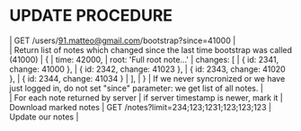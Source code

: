 # UPDATE PROCEDURE
|  GET /users/91.matteo@gmail.com/bootstrap?since=41000
|  
|  Return list of notes which changed since the last time bootstrap was called (41000)
|  { 
|       time: 42000,
|       root: 'Full root note...'
|       changes: [
|           { id: 2341, change: 41000 },
|           { id: 2342, change: 41023 },
|           { id: 2343, change: 41020 },
|           { id: 2344, change: 41034 }
|       ],
|   }
|  If we never syncronized or we have just logged in, do not set "since" parameter: we get list of all notes.
|  
|  For each note returned by server
|      if server timestamp is newer, mark it
|  Download marked notes
|  GET /notes?limit=234;123;1231;123;123;123
|  Update our notes
|  

